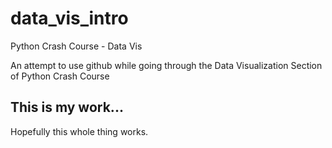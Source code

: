 # data_vis_intro
Python Crash Course - Data Vis

An attempt to use github while going through the Data Visualization Section of Python Crash Course

## This is my work... 
Hopefully this whole thing works.